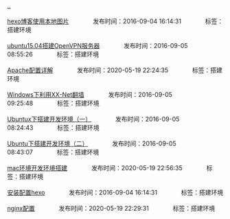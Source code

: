 [..](/README.md)<br/><br/>
[hexo博客使用本地图片](/env/hexo_pic.md)&emsp;&emsp;&emsp;&emsp;发布时间：2016-09-04 16:14:31&emsp;&emsp;&emsp;&emsp;标签：搭建环境<br/><br/>
[ubuntu15.04搭建OpenVPN服务器](/env/ubuntu_openvpn.md)&emsp;&emsp;&emsp;&emsp;发布时间：2016-09-05 08:55:26&emsp;&emsp;&emsp;&emsp;标签：搭建环境<br/><br/>
[Apache配置详解](/env/apache_conf.md)&emsp;&emsp;&emsp;&emsp;发布时间：2020-05-19 22:24:35&emsp;&emsp;&emsp;&emsp;标签：搭建环境<br/><br/>
[Windows下利用XX-Net翻墙](/env/win_xxnet.md)&emsp;&emsp;&emsp;&emsp;发布时间：2016-09-05 09:25:48&emsp;&emsp;&emsp;&emsp;标签：搭建环境<br/><br/>
[Ubuntux下搭建开发环境（一）](/env/ubuntu_env1.md)&emsp;&emsp;&emsp;&emsp;发布时间：2016-09-05 08:24:43&emsp;&emsp;&emsp;&emsp;标签：搭建环境<br/><br/>
[Ubuntu下搭建开发环境（二）](/env/ubuntu_env2.md)&emsp;&emsp;&emsp;&emsp;发布时间：2016-09-05 08:43:07&emsp;&emsp;&emsp;&emsp;标签：搭建环境<br/><br/>
[mac环境开发环境搭建](/env/mac_env.md)&emsp;&emsp;&emsp;&emsp;发布时间：2020-05-19 22:56:35&emsp;&emsp;&emsp;&emsp;标签：搭建环境<br/><br/>
[安装配置hexo](/env/hexo_install.md)&emsp;&emsp;&emsp;&emsp;发布时间：2016-09-04 16:14:31&emsp;&emsp;&emsp;&emsp;标签：搭建环境<br/><br/>
[nginx配置](/env/nginx_conf.md)&emsp;&emsp;&emsp;&emsp;发布时间：2020-05-19 22:29:31&emsp;&emsp;&emsp;&emsp;标签：搭建环境<br/><br/>
